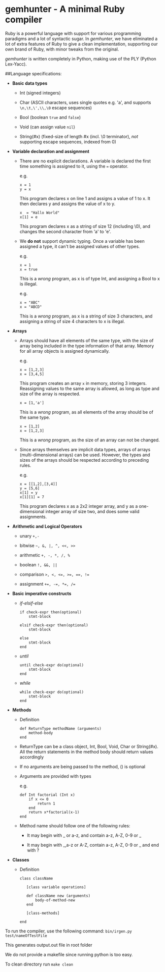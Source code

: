 gemhunter - A minimal Ruby compiler
===================================

Ruby is a powerful language with support for various programming paradigms and a lot of syntactic sugar. In *gemhunter*, we have eliminated a lot of extra features of Ruby to give a clean implementation, supporting our own brand of Ruby, with minor tweaks from the original.

*gemhunter* is written completely in Python, making use of the PLY (Python Lex-Yacc).

##Language specifications:

*	**Basic data types**

	-	Int (signed integers)

	-	Char (ASCII characters, uses single quotes e.g. 'a', and supports `\n,\t,\',\\,\0` escape sequences)

	-	Bool (boolean `true` and `false`)

	-	Void (can assign value `nil`)

	-	String(#x) (fixed-size of length #x (incl. \0 terminator), *not* supporting escape sequences, indexed from 0)

*	**Variable declaration and assignment**

	-	There are no explicit declarations. A variable is declared the first time something is assigned to it, using the `=` operator.

		e.g.

			x = 1
			y = x

		This program declares x on line 1 and assigns a value of 1 to x.
		It then declares y and assigns the value of x to y.

			x  = "Hallo World"
			x[1] = e

		This program declares x as a string of size 12 (including \0), and changes the second character from 'a' to 'e'.

	-	We **do not** support dynamic typing. Once a variable has been assigned a type, it can't be assigned values of other types.  

		e.g.

			x = 1
			x = true

		This is a *wrong* program, as x is of type Int, and assigning a Bool to x is illegal.

		e.g.

			x = "ABC"
			x = "ABCD"

		This is a *wrong* program, as x is a string of size 3 characters, and assigning a string of size 4 characters to x is illegal.

*	**Arrays**

	-	Arrays should have all elements of the same type, with the size of array being included in the type information of that array. Memory for all array objects is assigned dynamically.

		e.g.

			x = [1,2,3]
			x = [3,4,5]

		This program creates an array `x` in memory, storing 3 integers. Reassigning values to the same array is allowed, as long as type and size of the array is respected.

			x = [1,'a']

		This is a *wrong* program, as all elements of the array should be of the same type.

			x = [1,2]
			x = [1,2,3]

		This is a *wrong* program, as the size of an array can not be changed.

	-	Since arrays themselves are implicit data types, arrays of arrays (multi-dimensional arrays) can be used. However, the types and sizes of the arrays should be respected according to preceding rules.

		e.g.

			x = [[1,2],[3,4]]
			y = [5,6]
			x[1] = y
			x[1][1] = 7

		This program declares x as a 2x2 integer array, and y as a one-dimensional integer array of size two, and does some valid assignments.


*	**Arithmetic and Logical Operators**

	-	unary `+,-`

	-	bitwise `~, &, |, ^, <<, >>`

	-	arithmetic `+, -, *, /, %`

	-	boolean `!, &&, ||`

	-	comparison `>, <, <=, >=, ==, !=`

	-	assignment `+=, -=, *=, /=`

*	**Basic imperative constructs**

	-	*if-elsif-else*

			if check-expr then(optional)
				stmt-block

			elsif check-expr then(optional)
				stmt-block

			else
				stmt-block
			end

	-	*until*

			until check-expr do(optional)
				stmt-block
			end

	-	*while*

			while check-expr do(optional)
				stmt-block
			end


*	**Methods**

	-	Definition

			def ReturnType methodName (arguments)
				method-body
			end

	-	ReturnType can be a class object, Int, Bool, Void, Char or String(#x). All the return statements in the method body should return values accordingly

	-	If no arguments are being passed to the method, () is optional

	-	Arguments are provided with types

		e.g.

			def Int factorial (Int x)
				if x <= 0
					return 1
				end
				return x*factorial(x-1)
			end

	-	Method name should follow one of the following rules:

		+	It may begin with _ or a-z, and contain a-z, A-Z, 0-9 or _

		+	It may begin with _,a-z or A-Z, contain a-z, A-Z, 0-9 or _ and end with ?

*	**Classes**

	-	Definition

			class className

			   [class variable operations]

			   def className new (arguments)
			       body-of-method-new
			   end

			   [class-methods]
			   
			end

To run the compiler, use the following command:
`bin/irgen.py test/nameOfTestFile`

This generates output.out file in root folder

We do not provide a makefile since running python is too easy.

To clean directory run `make clean`
